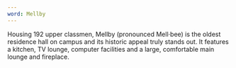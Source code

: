 ```yaml
---
word: Mellby
---
```


  Housing 192 upper classmen, Mellby (pronounced Mell·bee) is the oldest residence hall on campus and its historic appeal truly stands out. It features a kitchen, TV lounge, computer facilities and a large, comfortable main lounge and fireplace.

